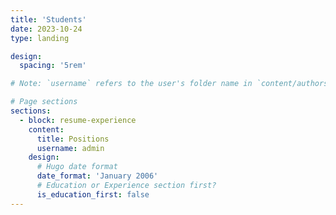 ```yaml
---
title: 'Students'
date: 2023-10-24
type: landing

design:
  spacing: '5rem'

# Note: `username` refers to the user's folder name in `content/authors/`

# Page sections
sections:
  - block: resume-experience
    content:
      title: Positions
      username: admin
    design:
      # Hugo date format
      date_format: 'January 2006'
      # Education or Experience section first?
      is_education_first: false 
---
```

